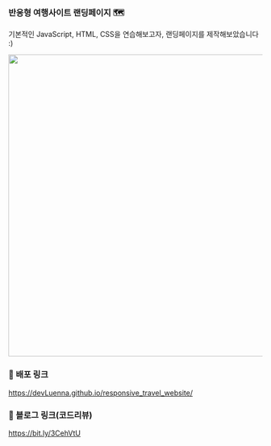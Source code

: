 ### 반응형 여행사이트 랜딩페이지 🗺  

기본적인 JavaScript, HTML, CSS을 연습해보고자, 랜딩페이지를 제작해보았습니다 :)


<img width="600" src="https://user-images.githubusercontent.com/83934037/138597606-6c290014-7ffc-42e8-a229-0f68ea0a1d7a.gif">




### 📎 배포 링크 
https://devLuenna.github.io/responsive_travel_website/

### 📎 블로그 링크(코드리뷰) 
https://bit.ly/3CehVtU


